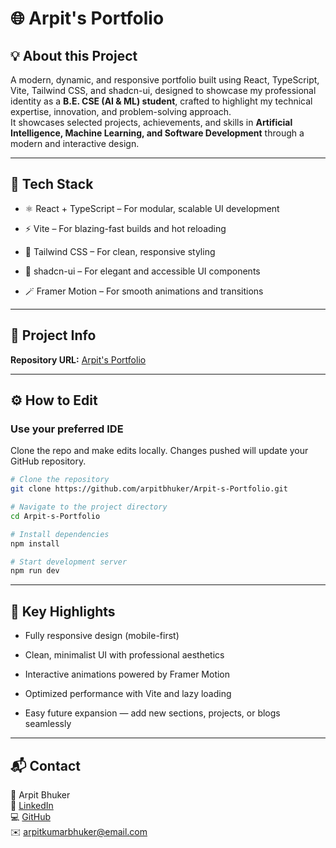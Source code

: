 # 🌐 Arpit's Portfolio

## 💡 About this Project

A modern, dynamic, and responsive portfolio built using React, TypeScript, Vite, Tailwind CSS, and shadcn-ui, designed to showcase my professional identity as a **B.E. CSE (AI & ML) student**, crafted to highlight my technical expertise, innovation, and problem-solving approach.  
It showcases selected projects, achievements, and skills in **Artificial Intelligence, Machine Learning, and Software Development** through a modern and interactive design.

---
## 🧩 Tech Stack

- ⚛️ React + TypeScript – For modular, scalable UI development

- ⚡ Vite – For blazing-fast builds and hot reloading

- 🎨 Tailwind CSS – For clean, responsive styling

- 🧱 shadcn-ui – For elegant and accessible UI components

- 🪄 Framer Motion – For smooth animations and transitions

---

## 📁 Project Info

**Repository URL:** [Arpit's Portfolio](https://github.com/arpitbhuker/Arpit-s-Portfolio/tree/main)

---

## ⚙️ How to Edit

### **Use your preferred IDE**

Clone the repo and make edits locally. Changes pushed will update your GitHub repository.

```bash
# Clone the repository
git clone https://github.com/arpitbhuker/Arpit-s-Portfolio.git

# Navigate to the project directory
cd Arpit-s-Portfolio

# Install dependencies
npm install

# Start development server
npm run dev
```
---

## 🎯 Key Highlights

- Fully responsive design (mobile-first)

- Clean, minimalist UI with professional aesthetics

- Interactive animations powered by Framer Motion

- Optimized performance with Vite and lazy loading

- Easy future expansion — add new sections, projects, or blogs seamlessly

---

## 📬 Contact

👤 Arpit Bhuker  
💼 [LinkedIn](https://www.linkedin.com/in/arpitbhuker)  
💻 [GitHub](https://github.com/arpitbhuker)  
✉️ [arpitkumarbhuker@email.com](mailto:arpitkumarbhuker@email.com)

